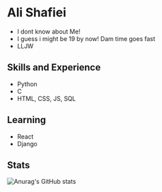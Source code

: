 # Ali Shafiei

* I dont know about Me!
* I guess i might be 19 by now! Dam time goes fast
* LLJW 
 
## Skills and Experience
* Python
* C 
* HTML, CSS, JS, SQL

## Learning 
* React 
* Django

## Stats
![Anurag's GitHub stats](https://github-readme-stats.vercel.app/api?username=969ali969&theme=radical)
